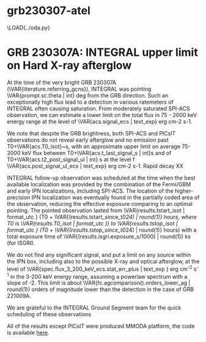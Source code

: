 # grb230307-atel

\LOAD{../oda.py}

# GRB 230307A: INTEGRAL upper limit on Hard X-ray afterglow

At the time of the very bright GRB 230307A (\VAR{literature.referring_gcns}), INTEGRAL was pointing \VAR{prompt.sc.theta | int} deg from the GRB direction. Such an exceptionally high flux lead to a detection in various ratemeters of INTEGRAL often causing saturation. From moderately saturated SPI-ACS observation, we can estimate a lower limit on the total flux in 75 - 2000 keV energy range at the level of \VAR{acs.signal_ecs | text_exp} erg cm-2 s-1.

We note that despite the GRB brightness, both SPI-ACS and PICsIT observations do not reveal early afterglow and no emission past T0+\VAR{acs.T0_isot}~s, with an approximate upper limit on average 75-2000 keV flux between T0+\VAR{acs.t_last_signal_s | int}s and of T0+\VAR{acs.t2_post_signal_ul | int} s at the level f \VAR{acs.post_signal_ul_ecs | text_exp} erg cm-2 s-1. Rapid decay XX

<!-- . As is sometimes the case for exceptional GRBs, BGO-attenuated non-vetoed SPI GeD rate reveals clear signal, giving an idea of the true intensity of the burst, suggesting that SPI-ACS signal was not strongly attenuated, and provide an estimate of the fluence at the level of XX in 75-2000 keV -->

INTEGRAL follow-up observation was scheduled at the time when the best available localization was provided by the combination of the Fermi/GBM and early IPN localizations, including SPI-ACS. The location of the higher-precision IPN localization was eventually found in the partially coded area of the observation, reducing the effective exposure comparing to an optimal pointing. The pointed observation lasted from \VAR{results.tstart_isot | format_utc } (T0 + \VAR{(results.tstart_since_t0*24) | round(1)} hours, where T0 is \VAR{results.T0_isot  | format_utc }) to \VAR{results.tstop_isot  | format_utc } (T0 + \VAR{(results.tstop_since_t0*24) | round(1)} hours) with a total exposure time of \VAR{(results.isgri.exposure_s/1000) | round(1)} ks (for ISGRI).

We do not find any significant signal, and put a limit on any source within the IPN box, including also to the possible X-ray and optical afterglow, at the level of \VAR{spec.flux_3_200_keV_ecs.stat_err_plus | text_exp } erg cm<sup>-2</sup> s<sup>-1</sup> in the 3-200 keV energy range, assuming a powerlaw spectrum with a slope of -2. This limit is about \VAR{fc.agcomparison().orders_lower_ag | round(1)} orders of magnitude lower than the detection in the case of GRB 221009A. 

<!-- The upper limit is factor XX lower than in the case of GRB221009A (and factor XX lower in ratio to prompt emission luminosity). appears rather similar to GRB120711A, but at 10 times smaller distance. -->

We are grateful to the INTEGRAL Ground Segment team for the quick scheduling of these observations

All of the results except PICsIT were produced MMODA platform, the code is available [here](zenodo).

<!-- Images and reduced data related to this publication can be found here: https://zenodo.org/record/7186289 -->
